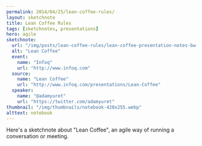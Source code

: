 ```yaml
---
permalink: 2014/04/25/lean-coffee-rules/
layout: sketchnote
title: Lean Coffee Rules
tags: [sketchnotes, presentations]
hero: agile
sketchnote:
  url: "/img/posts/lean-coffee-rules/lean-coffee-presentation-notes-bw.webp"
  alt: "Lean Coffee"
  event:
    name: "Infoq"
    url: "http://www.infoq.com"
  source:
    name: "Lean Coffee"
    url: "http://www.infoq.com/presentations/Lean-Coffee"
  speaker:
    name: "@adamyuret"
    url: "https://twitter.com/adamyuret"
thumbnail: "/img/thumbnails/notebook-420x255.webp"
alttext: notebook
---
```


Here's a sketchnote about "Lean Coffee", an agile way of
running a conversation or meeting.
